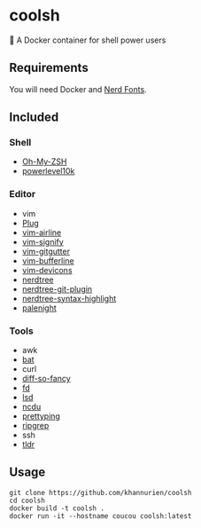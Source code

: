 # coolsh
🐚 A Docker container for shell power users

## Requirements
You will need Docker and [Nerd Fonts](https://github.com/ryanoasis/nerd-fonts).

## Included

### Shell

  * [Oh-My-ZSH](https://ohmyz.sh)
  * [powerlevel10k](https://github.com/romkatv/powerlevel10k)

### Editor

  * vim
  * [Plug](https://github.com/junegunn/vim-plug)
  * [vim-airline](https://github.com/vim-airline/vim-airline)
  * [vim-signify](https://github.com/mhinz/vim-signify)
  * [vim-gitgutter](https://github.com/airblade/vim-gitgutter)
  * [vim-bufferline](https://github.com/bling/vim-bufferline)
  * [vim-devicons](https://github.com/ryanoasis/vim-devicons)
  * [nerdtree](https://github.com/scrooloose/nerdtree)
  * [nerdtree-git-plugin](https://github.com/Xuyuanp/nerdtree-git-plugin)
  * [nerdtree-syntax-highlight](https://github.com/tiagofumo/vim-nerdtree-syntax-highlight)
  * [palenight](https://github.com/drewtempelmeyer/palenight.vim)

### Tools

  * awk
  * [bat](https://github.com/sharkdp/bat)
  * curl
  * [diff-so-fancy](https://github.com/so-fancy/diff-so-fancy)
  * [fd](https://github.com/sharkdp/fd/)
  * [lsd](https://github.com/Peltoche/lsd)
  * [ncdu](https://dev.yorhel.nl/ncdu)
  * [prettyping](https://github.com/denilsonsa/prettyping)
  * [ripgrep](https://github.com/BurntSushi/ripgrep)
  * ssh
  * [tldr](https://tldr.sh)

## Usage

```
git clone https://github.com/khannurien/coolsh
cd coolsh
docker build -t coolsh .
docker run -it --hostname coucou coolsh:latest
```
